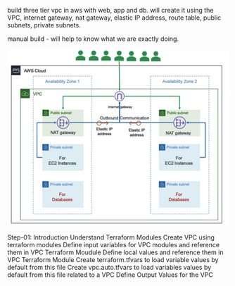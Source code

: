 

build three tier vpc in aws with web, app and db. will create it using the VPC, internet gateway, nat gateway, elastic IP address, route table, public subnets, private subnets.

manual build - will help to know what we are exactly doing.

![Screenshot](docs/image.png)

Step-01: Introduction 
Understand Terraform Modules
Create VPC using terraform modules
Define input variables for VPC modules and reference them in VPC Terraform Moudule
Define local values and reference them in VPC Terraform Module
Create terraform.tfvars to load variable values by default from this file
Create vpc.auto.tfvars to load variables values by default from this file related to a VPC
Define Output Values for the VPC